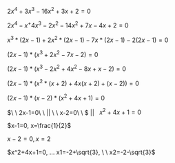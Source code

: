 $2x^4+3x^3-16x^2+3x+2=0$

$2x^4-x^+4x^3-2x^2-14x^2+7x-4x+2=0$

$x^3*(2x-1)+2x^2*(2x-1)-7x*(2x-1)-2(2x-1)=0$

$(2x-1)*(x^3+2x^2-7x-2)=0$

$(2x-1)*(x^3-2x^2+4x^2-8x+x-2)=0$

$(2x-1)*(x^2 * (x+2) + 4x(x+2)+(x-2))=0$

$(2x-1) * (x-2) * (x^2+4x+1)=0$

$\ \ 2x-1=0\ \  || \ \ x-2=0\ \ $ || $\ \ x^2+4x+1=0$



$x-1=0, x=\frac{1}{2}$

$x-2=0, x=2$

$x^2+4x+1=0, ... x1=-2+\sqrt{3}, \ \ x2=-2-\sqrt{3}$

